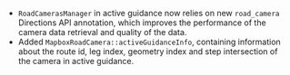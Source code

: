 - `RoadCamerasManager` in active guidance now relies on new `road_camera` Directions API annotation, which improves the performance of the camera data retrieval and quality of the data.
- Added `MapboxRoadCamera::activeGuidanceInfo`, containing information about the route id, leg index, geometry index and step intersection of the camera in active guidance.